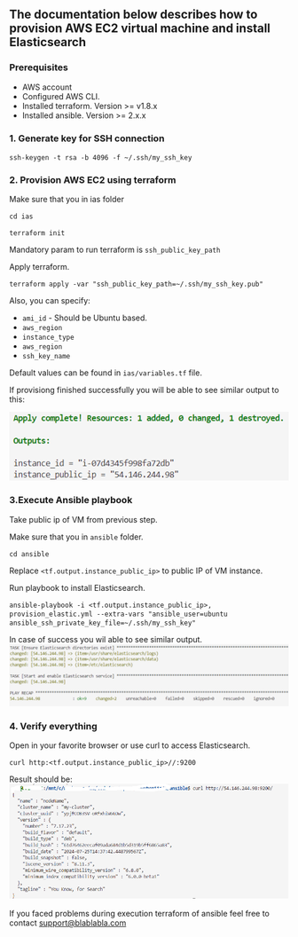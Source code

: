## The documentation below describes how to provision AWS EC2 virtual machine and install Elasticsearch

### Prerequisites
- AWS account
- Configured AWS CLI.
- Installed terraform. Version >= v1.8.x
- Installed ansible. Version >= 2.x.x

### 1. Generate key for SSH connection

```shell 
ssh-keygen -t rsa -b 4096 -f ~/.ssh/my_ssh_key
```

### 2. Provision AWS EC2 using terraform 

Make sure that you in ias folder 

```shell 
cd ias
```

```shell 
terraform init
```

Mandatory param to run terraform is `ssh_public_key_path`

Apply terraform.
```shell 
terraform apply -var "ssh_public_key_path=~/.ssh/my_ssh_key.pub"
```

Also, you can specify:
- `ami_id` - Should be Ubuntu based.
- `aws_region`
- `instance_type`
- `aws_region` 
- `ssh_key_name`

Default values can be found in `ias/variables.tf` file.

If provisiong finished successfully you will be able to see similar output to this:

![IAS Applied](./images/ias1.PNG)


### 3.Execute Ansible playbook
Take public ip of VM from previous step.

Make sure that you in `ansible` folder.
```shell 
cd ansible
```

Replace `<tf.output.instance_public_ip>` to public IP of VM instance.

Run playbook to install Elasticsearch.
```shell 
ansible-playbook -i <tf.output.instance_public_ip>, provision_elastic.yml --extra-vars "ansible_user=ubuntu ansible_ssh_private_key_file=~/.ssh/my_ssh_key"
```

In case of success you wil able to see similar output. 
![Ansible playbook executed](./images/ans1.PNG)

### 4. Verify everything 

Open in your favorite browser or use curl to access Elasticsearch.

```shell
curl http:<tf.output.instance_public_ip>//:9200
```

Result should be:
![Elasticsearch works](./images/s1.png)

If you faced problems during execution terraform of ansible feel free to contact 
[support\@blablabla.com](mailto:hientran@clientdiary.com?subject=ElasticSearch)